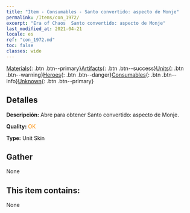 ```yaml
---
title: "Item - Consumables - Santo convertido: aspecto de Monje"
permalink: /Items/con_1972/
excerpt: "Era of Chaos  Santo convertido: aspecto de Monje"
last_modified_at: 2021-04-21
locale: es
ref: "con_1972.md"
toc: false
classes: wide
---
```

 [Materials](/es/Items/){: .btn .btn--primary}[Artifacts](/es/Items/Artifacts/){: .btn .btn--success}[Units](/es/Items/Units/){: .btn .btn--warning}[Heroes](/es/Items/Heroes/){: .btn .btn--danger}[Consumables](/es/Items/Consumables/){: .btn .btn--info}[Unknown](/es/Items/Unknown/){: .btn .btn--primary}

## Detalles
 **Descripción:** Abre para obtener Santo convertido: aspecto de Monje.

 **Quality:** <span style="color: #FF8C00">OK</span>

 **Type:** Unit Skin

## Gather

  None

## This item contains:

  None

